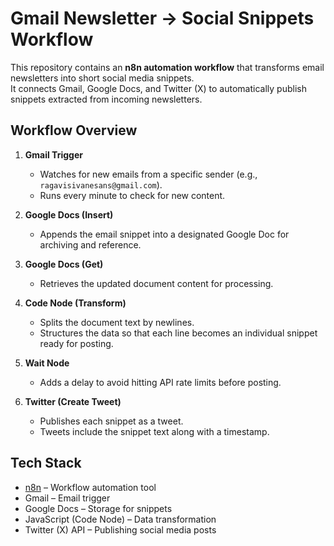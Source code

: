 # Gmail Newsletter → Social Snippets Workflow

This repository contains an **n8n automation workflow** that transforms email newsletters into short social media snippets.  
It connects Gmail, Google Docs, and Twitter (X) to automatically publish snippets extracted from incoming newsletters.


##  Workflow Overview

1. **Gmail Trigger**  
   - Watches for new emails from a specific sender (e.g., `ragavisivanesans@gmail.com`).  
   - Runs every minute to check for new content.

2. **Google Docs (Insert)**  
   - Appends the email snippet into a designated Google Doc for archiving and reference.

3. **Google Docs (Get)**  
   - Retrieves the updated document content for processing.

4. **Code Node (Transform)**  
   - Splits the document text by newlines.  
   - Structures the data so that each line becomes an individual snippet ready for posting.

5. **Wait Node**  
   - Adds a delay to avoid hitting API rate limits before posting.

6. **Twitter (Create Tweet)**  
   - Publishes each snippet as a tweet.  
   - Tweets include the snippet text along with a timestamp.



##  Tech Stack

- [n8n](https://n8n.io/) – Workflow automation tool
- Gmail – Email trigger
- Google Docs – Storage for snippets
- JavaScript (Code Node) – Data transformation
- Twitter (X) API – Publishing social media posts

